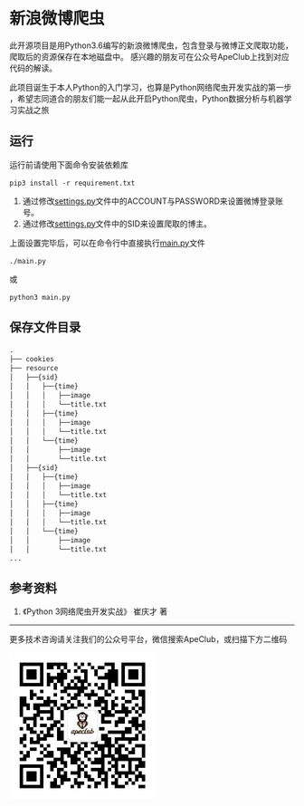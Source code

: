 # 新浪微博爬虫
此开源项目是用Python3.6编写的新浪微博爬虫，包含登录与微博正文爬取功能，爬取后的资源保存在本地磁盘中。 感兴趣的朋友可在公众号ApeClub上找到对应代码的解读。
 
此项目诞生于本人Python的入门学习，也算是Python网络爬虫开发实战的第一步 ，希望志同道合的朋友们能一起从此开启Python爬虫，Python数据分析与机器学习实战之旅 

## 运行
运行前请使用下面命令安装依赖库
```shell
pip3 install -r requirement.txt
```

1. 通过修改[settings.py](/settings.py)文件中的ACCOUNT与PASSWORD来设置微博登录账号。
2. 通过修改[settings.py](/settings.py)文件中的SID来设置爬取的博主。

上面设置完毕后，可以在命令行中直接执行[main.py](/main.py)文件

```shell
./main.py
```
或
```shell
python3 main.py
```

## 保存文件目录
```shell
.
├── cookies
├── resource
│   ├──{sid}
│   │   ├──{time}
│   │   │   ├──image
│   │   │   └──title.txt
│   │   ├──{time}
│   │   │   ├──image
│   │   │   └──title.txt
│   │   └──{time}
│   │       ├──image
│   │       └──title.txt
│   ├──{sid}
│   │   ├──{time}
│   │   │   ├──image
│   │   │   └──title.txt
│   │   ├──{time}
│   │   │   ├──image
│   │   │   └──title.txt
│   │   └──{time}
│   │       ├──image
│   │       └──title.txt
...
```

## 参考资料
1. 《Python 3网络爬虫开发实战》 崔庆才 著 


---
更多技术咨询请关注我们的公众号平台，微信搜索ApeClub，或扫描下方二维码

![](images/apeclub.jpg)